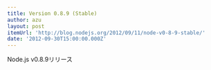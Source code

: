 ```yaml
---
title: Version 0.8.9 (Stable)
author: azu
layout: post
itemUrl: 'http://blog.nodejs.org/2012/09/11/node-v0-8-9-stable/'
date: '2012-09-30T15:00:00.000Z'
---
```

Node.js  v0.8.9リリース
